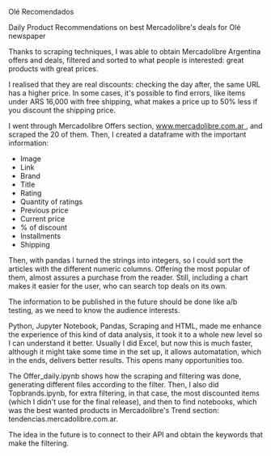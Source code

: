 Olé Recomendados

Daily Product Recommendations on best Mercadolibre's deals for Olé newspaper

Thanks to scraping techniques, I was able to obtain Mercadolibre Argentina offers and deals, filtered and sorted to what people is interested: great products with great prices.

I realised that they are real discounts: checking the day after, the same URL has a higher price. In some cases, it's possible to find errors, like items under ARS 16,000 with free shipping, what makes a price up to 50% less if you discount the shipping price.

I went through Mercadolibre Offers section, [www.mercadolibre.com.ar ](https://www.mercadolibre.com.ar/ofertas?container_id=MLA779357-1&page={page}), and scraped the 20 of them. Then, I created a dataframe with the important information:
- Image
- Link
- Brand
- Title
- Rating
- Quantity of ratings
- Previous price
- Current price
- % of discount
- Installments
- Shipping

Then, with pandas I turned the strings into integers, so I could sort the articles with the different numeric columns. Offering the most popular of them, almost assures a purchase from the reader. Still, including a chart makes it easier for the user, who can search top deals on its own.

The information to be published in the future should be done like a/b testing, as we need to know the audience interests.

Python, Jupyter Notebook, Pandas, Scraping and HTML, made me enhance the experience of this kind of data analysis, it took it to a whole new level so I can understand it better. Usually I did Excel, but now this is much faster, although it might take some time in the set up, it allows automatation, which in the ends, delivers better results. This opens many opportunities too.

The Offer_daily.ipynb shows how the scraping and filtering was done, generating different files according to the filter. Then, I also did Topbrands.ipynb, for extra filtering, in that case, the most discounted items (which I didn't use for the final release), and then to find notebooks, which was the best wanted products in Mercadolibre's Trend section: tendencias.mercadolibre.com.ar.

The idea in the future is to connect to their API and obtain the keywords that make the filtering.